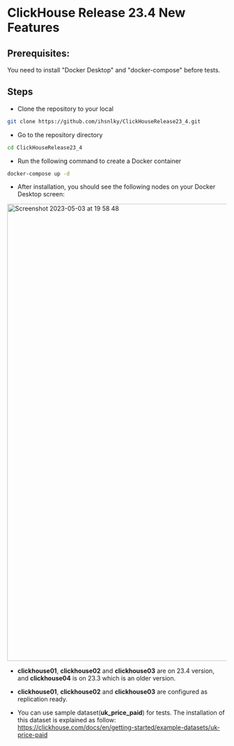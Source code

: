 # ClickHouse Release 23.4 New Features

## Prerequisites: 
You need to install "Docker Desktop" and "docker-compose" before tests.

## Steps
* Clone the repository to your local
```bash
git clone https://github.com/ihsnlky/ClickHouseRelease23_4.git
```
* Go to the repository directory
```bash
cd ClickHouseRelease23_4
 ```
 * Run the following command to create a Docker container
 ```bash
 docker-compose up -d
 ```
* After installation, you should see the following nodes on your Docker Desktop screen:
<img width="1050" alt="Screenshot 2023-05-03 at 19 58 48" src="https://user-images.githubusercontent.com/110613255/235987231-255b0e76-ad8d-4b3c-b74b-6315af8f540e.png">


* **clickhouse01**, **clickhouse02** and **clickhouse03** are on 23.4 version, and **clickhouse04** is on 23.3 which is an older version.
* **clickhouse01**, **clickhouse02** and **clickhouse03** are configured as replication ready.

* You can use sample dataset(**uk_price_paid**) for tests.
The installation of this dataset is explained as follow:
https://clickhouse.com/docs/en/getting-started/example-datasets/uk-price-paid
